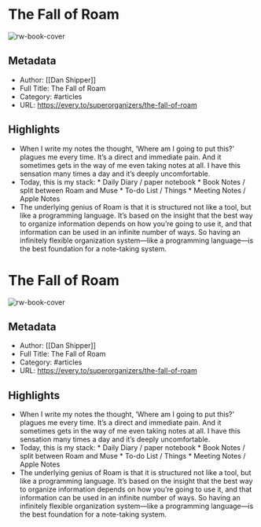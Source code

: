 # The Fall of Roam

![rw-book-cover](https://d24ovhgu8s7341.cloudfront.net/uploads/post/cover/2032/Untitled_Artwork.png)

## Metadata
- Author: [[Dan Shipper]]
- Full Title: The Fall of Roam
- Category: #articles
- URL: https://every.to/superorganizers/the-fall-of-roam

## Highlights
- When I write my notes the thought, ‘Where am I going to put this?’ plagues me every time. It’s a direct and immediate pain. And it sometimes gets in the way of me even taking notes at all. I have this sensation many times a day and it’s deeply uncomfortable.
- Today, this is my stack: * Daily Diary / paper notebook * Book Notes / split between Roam and Muse * To-do List / Things * Meeting Notes / Apple Notes
- The underlying genius of Roam is that it is structured not like a tool, but like a programming language. It’s based on the insight that the best way to organize information depends on how you’re going to use it, and that information can be used in an infinite number of ways. So having an infinitely flexible organization system—like a programming language—is the best foundation for a note-taking system.
# The Fall of Roam

![rw-book-cover](https://d24ovhgu8s7341.cloudfront.net/uploads/post/cover/2032/Untitled_Artwork.png)

## Metadata
- Author: [[Dan Shipper]]
- Full Title: The Fall of Roam
- Category: #articles
- URL: https://every.to/superorganizers/the-fall-of-roam

## Highlights
- When I write my notes the thought, ‘Where am I going to put this?’ plagues me every time. It’s a direct and immediate pain. And it sometimes gets in the way of me even taking notes at all. I have this sensation many times a day and it’s deeply uncomfortable.
- Today, this is my stack: * Daily Diary / paper notebook * Book Notes / split between Roam and Muse * To-do List / Things * Meeting Notes / Apple Notes
- The underlying genius of Roam is that it is structured not like a tool, but like a programming language. It’s based on the insight that the best way to organize information depends on how you’re going to use it, and that information can be used in an infinite number of ways. So having an infinitely flexible organization system—like a programming language—is the best foundation for a note-taking system.
